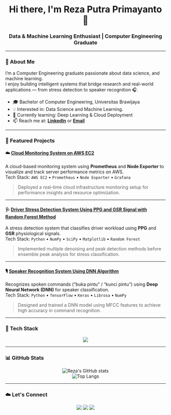 <h1 align="center">Hi there, I'm Reza Putra Primayanto 👋</h1>
<h3 align="center">Data & Machine Learning Enthusiast | Computer Engineering Graduate</h3>

---

### 🌟 About Me
I’m a Computer Engineering graduate passionate about data science, and machine learning.  
I enjoy building intelligent systems that bridge research and real-world applications — from stress detection to speaker recognition 🎧.

- 🎓 Bachelor of Computer Engineering, Universitas Brawijaya  
- 💡 Interested in: Data Science and Machine Learning.
- 🌱 Currently learning: Deep Learning & Cloud Deployment  
- 📫 Reach me at: **[LinkedIn](https://www.linkedin.com/in/rezaputraprimayanto/)** or **[Email](mailto:rezaprimayanto@gmail.com)**  

---

### 🚀 Featured Projects

#### ☁️ [Cloud Monitoring System on AWS EC2](https://github.com/rezaputraprimayanto/Cloud-Monitoring-System)
A cloud-based monitoring system using **Prometheus** and **Node Exporter** to visualize and track server performance metrics on AWS.  
Tech Stack: `AWS EC2` • `Prometheus` • `Node Exporter` • `Grafana`  
> Deployed a real-time cloud infrastructure monitoring setup for performance insights and resource optimization.

---

#### 🩺 [Driver Stress Detection System Using PPG and GSR Signal with Random Forest Method](https://github.com/rezaputraprimayanto/-Driver-Stress-Detection-System)
A stress detection system that classifies driver workload using **PPG** and **GSR** physiological signals.  
Tech Stack: `Python` • `NumPy` • `SciPy` • `Matplotlib` • `Random Forest`  
> Implemented multiple denoising and peak detection methods before ensemble peak analysis for stress classification.

---

#### 🎙️ [Speaker Recognition System Using DNN Algorithm](https://github.com/rezaputraprimayanto/Speaker-Recognition-System)
Recognizes spoken commands (“buka pintu” / “kunci pintu”) using **Deep Neural Network (DNN)** for speaker classification.  
Tech Stack: `Python` • `TensorFlow` • `Keras` • `Librosa` • `NumPy`  
> Designed and trained a DNN model using MFCC features to achieve high accuracy in command recognition.

---

### 🧰 Tech Stack
<p align="center">
  <img src="https://skillicons.dev/icons?i=python,tensorflow,pytorch,sklearn,aws,grafana,prometheus,mysql,html,css,js,git,github,vscode" />
</p>

---

### 📊 GitHub Stats
<p align="center">
  <img src="https://github-readme-stats.vercel.app/api?username=rezaputraprimayanto&show_icons=true&theme=radical" alt="Reza's GitHub stats" /><br/>
  <img src="https://github-readme-stats.vercel.app/api/top-langs/?username=rezaputraprimayanto&layout=compact&theme=radical" alt="Top Langs" />
</p>

---

### ☁️ Let's Connect
<p align="center">
  <a href="https://www.linkedin.com/in/rezaputraprimayanto/"><img src="https://img.shields.io/badge/-LinkedIn-blue?logo=linkedin&logoColor=white&style=flat-square"/></a>
  <a href="mailto:rezaprimayanto@gmail.com"><img src="https://img.shields.io/badge/-Gmail-red?logo=gmail&logoColor=white&style=flat-square"/></a>
  <a href="https://github.com/rezaputraprimayanto"><img src="https://img.shields.io/badge/-GitHub-black?logo=github&logoColor=white&style=flat-square"/></a>
</p>
